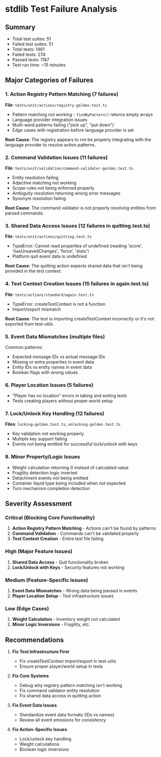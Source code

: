 # stdlib Test Failure Analysis

## Summary
- Total test suites: 51
- Failed test suites: 51 
- Total tests: 1461
- Failed tests: 274
- Passed tests: 1187
- Test run time: ~15 minutes

## Major Categories of Failures

### 1. Action Registry Pattern Matching (7 failures)
**File**: `tests/unit/actions/registry-golden.test.ts`
- Pattern matching not working - `findByPattern()` returns empty arrays
- Language provider integration issues
- Multi-word patterns failing ("pick up", "put down")
- Edge cases with registration before language provider is set

**Root Cause**: The registry appears to not be properly integrating with the language provider to resolve action patterns.

### 2. Command Validation Issues (11 failures)
**File**: `tests/unit/validation/command-validator-golden.test.ts`
- Entity resolution failing
- Adjective matching not working
- Scope rules not being enforced properly
- Ambiguity resolution returning wrong error messages
- Synonym resolution failing

**Root Cause**: The command validator is not properly resolving entities from parsed commands.

### 3. Shared Data Access Issues (12 failures in quitting.test.ts)
**File**: `tests/unit/actions/quitting.test.ts`
- TypeError: Cannot read properties of undefined (reading 'score', 'hasUnsavedChanges', 'force', 'stats')
- Platform quit event data is undefined

**Root Cause**: The quitting action expects shared data that isn't being provided in the test context.

### 4. Test Context Creation Issues (15 failures in again.test.ts)
**File**: `tests/actions/standard/again.test.ts`
- TypeError: createTestContext is not a function
- Import/export mismatch

**Root Cause**: The test is importing createTestContext incorrectly or it's not exported from test-utils.

### 5. Event Data Mismatches (multiple files)
Common patterns:
- Expected message IDs vs actual message IDs
- Missing or extra properties in event data
- Entity IDs vs entity names in event data
- Boolean flags with wrong values

### 6. Player Location Issues (5 failures)
- "Player has no location" errors in taking and exiting tests
- Tests creating players without proper world setup

### 7. Lock/Unlock Key Handling (12 failures)
**Files**: `locking-golden.test.ts`, `unlocking-golden.test.ts`
- Key validation not working properly
- Multiple key support failing
- Events not being emitted for successful lock/unlock with keys

### 8. Minor Property/Logic Issues
- Weight calculation returning 0 instead of calculated value
- Fragility detection logic inverted
- Detachment events not being emitted
- Container liquid type being included when not expected
- Turn mechanism completion detection

## Severity Assessment

### Critical (Blocking Core Functionality)
1. **Action Registry Pattern Matching** - Actions can't be found by patterns
2. **Command Validation** - Commands can't be validated properly
3. **Test Context Creation** - Entire test file failing

### High (Major Feature Issues)
1. **Shared Data Access** - Quit functionality broken
2. **Lock/Unlock with Keys** - Security features not working

### Medium (Feature-Specific Issues)
1. **Event Data Mismatches** - Wrong data being passed in events
2. **Player Location Setup** - Test infrastructure issues

### Low (Edge Cases)
1. **Weight Calculation** - Inventory weight not calculated
2. **Minor Logic Inversions** - Fragility, etc.

## Recommendations

1. **Fix Test Infrastructure First**
   - Fix createTestContext import/export in test-utils
   - Ensure proper player/world setup in tests

2. **Fix Core Systems**
   - Debug why registry pattern matching isn't working
   - Fix command validator entity resolution
   - Fix shared data access in quitting action

3. **Fix Event Data Issues**
   - Standardize event data formats (IDs vs names)
   - Review all event emissions for consistency

4. **Fix Action-Specific Issues**
   - Lock/unlock key handling
   - Weight calculations
   - Boolean logic inversions
